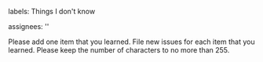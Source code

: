 

labels: Things I don't know

assignees: ''

Please add one item that you learned.  File new issues for each item that you learned.  Please keep the number of characters to no more than 255.
